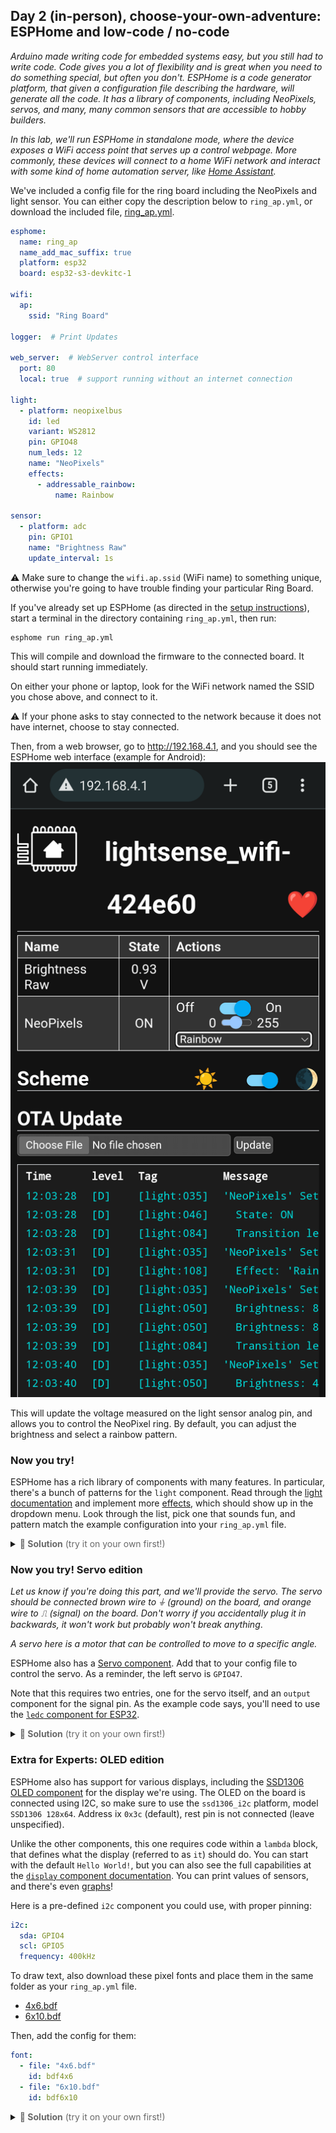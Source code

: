 ## Day 2 (in-person), choose-your-own-adventure: ESPHome and low-code / no-code

_Arduino made writing code for embedded systems easy, but you still had to write code._
_Code gives you a lot of flexibility and is great when you need to do something special, but often you don't._
_ESPHome is a code generator platform, that given a configuration file describing the hardware, will generate all the code._
_It has a library of components, including NeoPixels, servos, and many, many common sensors that are accessible to hobby builders._

_In this lab, we'll run ESPHome in standalone mode, where the device exposes a WiFi access point that serves up a control webpage._
_More commonly, these devices will connect to a home WiFi network and interact with some kind of home automation server, like [Home Assistant](https://www.home-assistant.io/)._

We've included a config file for the ring board including the NeoPixels and light sensor.
You can either copy the description below to `ring_ap.yml`, or download the included file, [ring_ap.yml](https://raw.githubusercontent.com/ducky64/lacc23-embedded/main/esphome/ring_ap.yml).

```yaml
esphome:
  name: ring_ap
  name_add_mac_suffix: true
  platform: esp32
  board: esp32-s3-devkitc-1

wifi:
  ap:
    ssid: "Ring Board"

logger:  # Print Updates

web_server:  # WebServer control interface
  port: 80
  local: true  # support running without an internet connection

light:
  - platform: neopixelbus
    id: led
    variant: WS2812
    pin: GPIO48
    num_leds: 12
    name: "NeoPixels"
    effects:
      - addressable_rainbow:
          name: Rainbow

sensor:
  - platform: adc
    pin: GPIO1
    name: "Brightness Raw"
    update_interval: 1s
```

⚠️ Make sure to change the `wifi.ap.ssid` (WiFi name) to something unique, otherwise you're going to have trouble finding your particular Ring Board.

If you've already set up ESPHome (as directed in the [setup instructions](lab2_0.md)), start a terminal in the directory containing `ring_ap.yml`, then run:
```commandline
esphome run ring_ap.yml
```

This will compile and download the firmware to the connected board.
It should start running immediately.

On either your phone or laptop, look for the WiFi network named the SSID you chose above, and connect to it.

⚠️ If your phone asks to stay connected to the network because it does not have internet, choose to stay connected.

Then, from a web browser, go to http://192.168.4.1, and you should see the ESPHome web interface (example for Android):  
![ESPHome web interface](resources/esphome_android.png)

This will update the voltage measured on the light sensor analog pin, and allows you to control the NeoPixel ring.
By default, you can adjust the brightness and select a rainbow pattern.


### Now you try!

ESPHome has a rich library of components with many features.
In particular, there's a bunch of patterns for the `light` component.
Read through the [light documentation](https://esphome.io/components/light/index.html) and implement more [effects](https://esphome.io/components/light/index.html#light-effects), which should show up in the dropdown menu.
Look through the list, pick one that sounds fun, and pattern match the example configuration into your `ring_ap.yml` file.

<details><summary><span style="color:DimGrey"><b>🤔 Solution</b> (try it on your own first!)</span></summary>

  One example might be to add an `addressable_color_wipe` (which scrolls random colors down the chain): 

  ```yaml
  esphome:
    name: ring_ap
    name_add_mac_suffix: true
    platform: esp32
    board: esp32-s3-devkitc-1
  
  wifi:
    ap:
      ssid: "Ring Board"
  
  logger:  # Print Updates
  
  web_server:  # WebServer control interface
    port: 80
    local: true  # support running without an internet connection
  
  light:
    - platform: neopixelbus
      id: led
      variant: WS2812
      pin: GPIO48
      num_leds: 12
      name: "NeoPixels"
      effects:
        - addressable_rainbow:
            name: Rainbow
        - addressable_color_wipe:
            name: Color Wipe Effect With Custom Values
  
  sensor:
    - platform: adc
      pin: GPIO1
      name: "Brightness Raw"
      update_interval: 1s
  ```
</details>


### Now you try! Servo edition

_Let us know if you're doing this part, and we'll provide the servo._
_The servo should be connected brown wire to ⏚ (ground) on the board, and orange wire to ⎍ (signal) on the board._
_Don't worry if you accidentally plug it in backwards, it won't work but probably won't break anything_.

_A servo here is a motor that can be controlled to move to a specific angle._

ESPHome also has a [Servo component](https://esphome.io/components/servo.html).
Add that to your config file to control the servo.
As a reminder, the left servo is `GPIO47`.

Note that this requires two entries, one for the servo itself, and an `output` component for the signal pin.
As the example code says, you'll need to use the [`ledc` component for ESP32](https://esphome.io/components/output/ledc.html).

<details><summary><span style="color:DimGrey"><b>🤔 Solution</b> (try it on your own first!)</span></summary>

  You only need to add the `servo` and `output` components to the top level of the config file.

  ```yaml
  esphome:
    name: ring_ap
    name_add_mac_suffix: true
    platform: esp32
    board: esp32-s3-devkitc-1
  
  wifi:
    ap:
      ssid: "Ring Board"
  
  logger:  # Print Updates
  
  web_server:  # WebServer control interface
    port: 80
    local: true  # support running without an internet connection
  
  light:
    - platform: neopixelbus
      id: led
      variant: WS2812
      pin: GPIO48
      num_leds: 12
      name: "NeoPixels"
      effects:
        - addressable_rainbow:
            name: Rainbow
        - addressable_color_wipe:
            name: Color Wipe Effect With Custom Values
  
  sensor:
    - platform: adc
      pin: GPIO1
      name: "Brightness Raw"
      update_interval: 1s
      
  servo:
    - id: left_servo
      output: pwm_output
  
  output:
    - platform: ledc
      id: left_servo
      pin: GPIO47
      frequency: 50 Hz
  ```
</details>


### Extra for Experts: OLED edition

ESPHome also has support for various displays, including the [SSD1306 OLED component](https://esphome.io/components/display/ssd1306.html) for the display we're using.
The OLED on the board is connected using I2C, so make sure to use the `ssd1306_i2c` platform, model `SSD1306 128x64`.
Address ix `0x3c` (default), rest pin is not connected (leave unspecified).

Unlike the other components, this one requires code within a `lambda` block, that defines what the display (referred to as `it`) should do.
You can start with the default `Hello World!`, but you can also see the full capabilities at the [`display` component documentation](https://esphome.io/components/display/index.html).
You can print values of sensors, and there's even [graphs](https://esphome.io/components/display/index.html#graph-component)!

Here is a pre-defined `i2c` component you could use, with proper pinning:
```yaml
i2c:
  sda: GPIO4
  scl: GPIO5
  frequency: 400kHz
```

To draw text, also download these pixel fonts and place them in the same folder as your `ring_ap.yml` file.
- [4x6.bdf](esphome/fonts/4x6.bdf)
- [6x10.bdf](esphome/fonts/6x10.bdf)

Then, add the config for them:
```yaml
font:
  - file: "4x6.bdf"
    id: bdf4x6
  - file: "6x10.bdf"
    id: bdf6x10
```


<details><summary><span style="color:DimGrey"><b>🤔 Solution</b> (try it on your own first!)</span></summary>

  ```yaml
  esphome:
    name: ring_ap
    name_add_mac_suffix: true
    platform: esp32
    board: esp32-s3-devkitc-1
  
  wifi:
    ap:
      ssid: "Ring Board"
  
  logger:  # Print Updates
  
  web_server:  # WebServer control interface
    port: 80
    local: true  # support running without an internet connection
  
  light:
    - platform: neopixelbus
      id: led
      variant: WS2812
      pin: GPIO48
      num_leds: 12
      name: "NeoPixels"
      effects:
        - addressable_rainbow:
            name: Rainbow
        - addressable_color_wipe:
            name: Color Wipe Effect With Custom Values
  
  sensor:
    - platform: adc
      pin: GPIO1
      name: "Brightness Raw"
      update_interval: 1s
      
  font:
    - file: "4x6.bdf"  # characters actually 3x5 plus 1px descender
      id: bdf4x6
    - file: "6x10.bdf"  # characters actually 5x7 plus 2px descender
      id: bdf6x10
      
  i2c:
    sda: GPIO4
    scl: GPIO5
    frequency: 400kHz
    
  display:
    - platform: ssd1306_i2c
      model: "SSD1306 128x64"
      address: 0x3c
      lambda: |-
        it.print(0, 0, id(bdf6x10), "Hello World!");
        it.print(0, 10, id(bdf5x7), "The quick brown fox jumps over the lazy dog");

  ```
</details>

